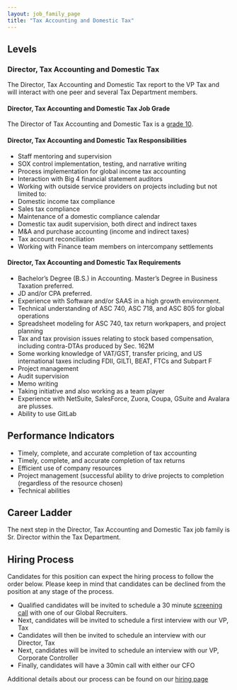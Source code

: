 ```yaml
---
layout: job_family_page
title: "Tax Accounting and Domestic Tax"
---
```


## Levels

### Director, Tax Accounting and Domestic Tax

The Director, Tax Accounting and Domestic Tax report to the VP Tax and will interact with one peer and several Tax Department members.

#### Director, Tax Accounting and Domestic Tax Job Grade

The Director of Tax Accounting and Domestic Tax is a [grade 10](/handbook/total-rewards/compensation/compensation-calculator/#gitlab-job-grades).

#### Director, Tax Accounting and Domestic Tax Responsibilities

* Staff mentoring and supervision
* SOX control implementation, testing, and narrative writing
* Process implementation for global income tax accounting
* Interaction with Big 4 financial statement auditors
* Working with outside service providers on projects including but not limited to:
* Domestic income tax compliance
* Sales tax compliance
* Maintenance of a domestic compliance calendar
* Domestic tax audit supervision, both direct and indirect taxes
* M&A and purchase accounting (income and indirect taxes)
* Tax account reconciliation
* Working with Finance team members on intercompany settlements

#### Director, Tax Accounting and Domestic Tax Requirements

* Bachelor’s Degree (B.S.) in Accounting. Master’s Degree in Business Taxation preferred.
* JD and/or CPA preferred.
* Experience with Software and/or SAAS in a high growth environment.
* Technical understanding of ASC 740, ASC 718, and ASC 805 for global operations
* Spreadsheet modeling for ASC 740, tax return workpapers, and project planning
* Tax and tax provision issues relating to stock based compensation, including contra-DTAs produced by Sec. 162M
* Some working knowledge of VAT/GST, transfer pricing, and US international taxes including FDII, GILTI, BEAT, FTCs and Subpart F
* Project management
* Audit supervision
* Memo writing
* Taking initiative and also working as a team player
* Experience with NetSuite, SalesForce, Zuora, Coupa, GSuite and Avalara are plusses.
* Ability to use GitLab

## Performance Indicators

* Timely, complete, and accurate completion of tax accounting
* Timely, complete, and accurate completion of tax returns
* Efficient use of company resources
* Project management (successful ability to drive projects to completion (regardless of the resource chosen)
* Technical abilities

## Career Ladder

The next step in the Director, Tax Accounting and Domestic Tax job family is Sr. Director within the Tax Department.

## Hiring Process

Candidates for this position can expect the hiring process to follow the order below. Please keep in mind that candidates can be declined from the position at any stage of the process.
* Qualified candidates will be invited to schedule a 30 minute [screening call](/handbook/hiring/interviewing/#screening-call) with one of our Global Recruiters.
* Next, candidates will be invited to schedule a first interview with our VP, Tax
* Candidates will then be invited to schedule an interview with our Director, Tax
* Next, candidates will be invited to schedule an interview with our VP, Corporate Controller
* Finally, candidates will have a 30min call with either our CFO

Additional details about our process can be found on our [hiring page](/handbook/hiring)
